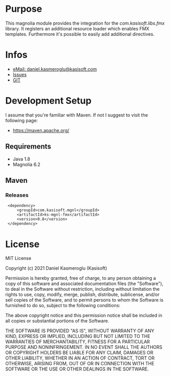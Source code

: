 # Purpose

This magnolia module provides the integration for the _com.kasisoft.libs.fmx_ library. It registers an additional
resource loader which enables FMX templates.
Furthermore it's possible to easily add additional directives.


# Infos

* [eMail: daniel.kasmeroglu@kasisoft.com](mailto:daniel.kasmeroglu@kasisoft.com)
* [Issues](https://github.com/kasisoft/ks-mgnl-fmx/issues)
* [GIT](https://github.com/kasisoft/ks-mgnl-fmx)


# Development Setup

I assume that you're familiar with Maven. If not I suggest to visit the following page:

* https://maven.apache.org/


## Requirements

* Java 1.8
* Magnolia 6.2


## Maven

### Releases

     <dependency>
         <groupId>com.kasisoft.mgnl</groupId>
         <artifactId>ks-mgnl-fmx</artifactId>
         <version>0.8</version>
     </dependency>
    

# License

MIT License

Copyright (c) 2021 Daniel Kasmeroglu (Kasisoft)

Permission is hereby granted, free of charge, to any person obtaining a copy
of this software and associated documentation files (the "Software"), to deal
in the Software without restriction, including without limitation the rights
to use, copy, modify, merge, publish, distribute, sublicense, and/or sell
copies of the Software, and to permit persons to whom the Software is
furnished to do so, subject to the following conditions:

The above copyright notice and this permission notice shall be included in all
copies or substantial portions of the Software.

THE SOFTWARE IS PROVIDED "AS IS", WITHOUT WARRANTY OF ANY KIND, EXPRESS OR
IMPLIED, INCLUDING BUT NOT LIMITED TO THE WARRANTIES OF MERCHANTABILITY,
FITNESS FOR A PARTICULAR PURPOSE AND NONINFRINGEMENT. IN NO EVENT SHALL THE
AUTHORS OR COPYRIGHT HOLDERS BE LIABLE FOR ANY CLAIM, DAMAGES OR OTHER
LIABILITY, WHETHER IN AN ACTION OF CONTRACT, TORT OR OTHERWISE, ARISING FROM,
OUT OF OR IN CONNECTION WITH THE SOFTWARE OR THE USE OR OTHER DEALINGS IN THE
SOFTWARE.
